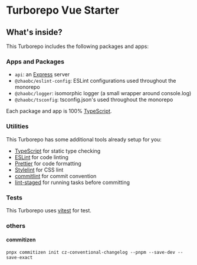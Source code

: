 # Turborepo Vue Starter

## What's inside?

This Turborepo includes the following packages and apps:

### Apps and Packages

- `api`: an [Express](https://expressjs.com/) server
- `@zhaobc/eslint-config`: ESLint configurations used throughout the monorepo
- `@zhaobc/logger`: isomorphic logger (a small wrapper around console.log)
- `@zhaobc/tsconfig`: tsconfig.json's used throughout the monorepo

Each package and app is 100% [TypeScript](https://www.typescriptlang.org/).

### Utilities

This Turborepo has some additional tools already setup for you:

- [TypeScript](https://www.typescriptlang.org/) for static type checking
- [ESLint](https://eslint.org/) for code linting
- [Prettier](https://prettier.io) for code formatting
- [Stylelint](https://stylelint.io/) for CSS lint
- [commitlint](https://commitlint.js.org/) for commit convention
- [lint-staged](https://github.com/lint-staged/lint-staged) for running tasks before committing

### Tests

This Turborepo uses [vitest](https://vitest.dev) for test.

### others

#### commitizen

```shell
pnpx commitizen init cz-conventional-changelog --pnpm --save-dev --save-exact
```
